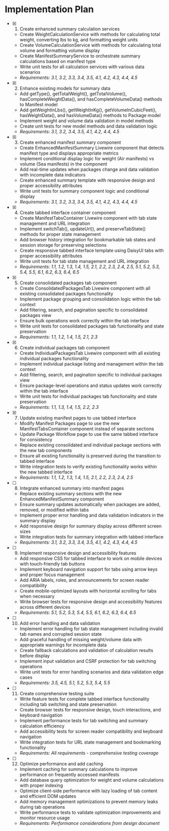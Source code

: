 # Implementation Plan

- [x] 1. Create enhanced summary calculation services
  - Create WeightCalculationService with methods for calculating total weight, converting lbs to kg, and formatting weight units
  - Create VolumeCalculationService with methods for calculating total volume and formatting volume display
  - Create ManifestSummaryService to orchestrate summary calculations based on manifest type
  - Write unit tests for all calculation services with various data scenarios
  - _Requirements: 3.1, 3.2, 3.3, 3.4, 3.5, 4.1, 4.2, 4.3, 4.4, 4.5_

- [x] 2. Enhance existing models for summary data
  - Add getType(), getTotalWeight(), getTotalVolume(), hasCompleteWeightData(), and hasCompleteVolumeData() methods to Manifest model
  - Add getWeightInLbs(), getWeightInKg(), getVolumeInCubicFeet(), hasWeightData(), and hasVolumeData() methods to Package model
  - Implement weight and volume data validation in model methods
  - Create unit tests for new model methods and data validation logic
  - _Requirements: 3.1, 3.2, 3.4, 3.5, 4.1, 4.2, 4.4, 4.5_

- [x] 3. Create enhanced manifest summary component
  - Create EnhancedManifestSummary Livewire component that detects manifest type and displays appropriate metrics
  - Implement conditional display logic for weight (Air manifests) vs volume (Sea manifests) in the component
  - Add real-time updates when packages change and data validation with incomplete data indicators
  - Create enhanced summary template with responsive design and proper accessibility attributes
  - Write unit tests for summary component logic and conditional display
  - _Requirements: 3.1, 3.2, 3.3, 3.4, 3.5, 4.1, 4.2, 4.3, 4.4, 4.5_

- [x] 4. Create tabbed interface container component
  - Create ManifestTabsContainer Livewire component with tab state management and URL integration
  - Implement switchTab(), updateUrl(), and preserveTabState() methods for proper state management
  - Add browser history integration for bookmarkable tab states and session storage for preserving selections
  - Create responsive tabbed interface template using DaisyUI tabs with proper accessibility attributes
  - Write unit tests for tab state management and URL integration
  - _Requirements: 1.1, 1.2, 1.3, 1.4, 1.5, 2.1, 2.2, 2.3, 2.4, 2.5, 5.1, 5.2, 5.3, 5.4, 5.5, 6.1, 6.2, 6.3, 6.4, 6.5_

- [x] 5. Create consolidated packages tab component
  - Create ConsolidatedPackagesTab Livewire component with all existing consolidated packages functionality
  - Implement package grouping and consolidation logic within the tab context
  - Add filtering, search, and pagination specific to consolidated packages view
  - Ensure bulk operations work correctly within the tab interface
  - Write unit tests for consolidated packages tab functionality and state preservation
  - _Requirements: 1.1, 1.2, 1.4, 1.5, 2.1, 2.3_

- [x] 6. Create individual packages tab component
  - Create IndividualPackagesTab Livewire component with all existing individual packages functionality
  - Implement individual package listing and management within the tab context
  - Add filtering, search, and pagination specific to individual packages view
  - Ensure package-level operations and status updates work correctly within the tab interface
  - Write unit tests for individual packages tab functionality and state preservation
  - _Requirements: 1.1, 1.3, 1.4, 1.5, 2.2, 2.3_

- [x] 7. Update existing manifest pages to use tabbed interface
  - Modify Manifest Packages page to use the new ManifestTabsContainer component instead of separate sections
  - Update Package Workflow page to use the same tabbed interface for consistency
  - Replace existing consolidated and individual package sections with the new tab components
  - Ensure all existing functionality is preserved during the transition to tabbed interface
  - Write integration tests to verify existing functionality works within the new tabbed interface
  - _Requirements: 1.1, 1.2, 1.3, 1.4, 1.5, 2.1, 2.2, 2.3, 2.4, 2.5_

- [ ] 8. Integrate enhanced summary into manifest pages
  - Replace existing summary sections with the new EnhancedManifestSummary component
  - Ensure summary updates automatically when packages are added, removed, or modified within tabs
  - Implement proper error handling and data validation indicators in the summary display
  - Add responsive design for summary display across different screen sizes
  - Write integration tests for summary integration with tabbed interface
  - _Requirements: 3.1, 3.2, 3.3, 3.4, 3.5, 4.1, 4.2, 4.3, 4.4, 4.5_

- [ ] 9. Implement responsive design and accessibility features
  - Add responsive CSS for tabbed interface to work on mobile devices with touch-friendly tab buttons
  - Implement keyboard navigation support for tabs using arrow keys and proper focus management
  - Add ARIA labels, roles, and announcements for screen reader compatibility
  - Create mobile-optimized layouts with horizontal scrolling for tabs when necessary
  - Write browser tests for responsive design and accessibility features across different devices
  - _Requirements: 5.1, 5.2, 5.3, 5.4, 5.5, 6.1, 6.2, 6.3, 6.4, 6.5_

- [ ] 10. Add error handling and data validation
  - Implement error handling for tab state management including invalid tab names and corrupted session state
  - Add graceful handling of missing weight/volume data with appropriate warnings for incomplete data
  - Create fallback calculations and validation of calculation results before display
  - Implement input validation and CSRF protection for tab switching operations
  - Write unit tests for error handling scenarios and data validation edge cases
  - _Requirements: 3.5, 4.5, 5.1, 5.2, 5.3, 5.4, 5.5_

- [ ] 11. Create comprehensive testing suite
  - Write feature tests for complete tabbed interface functionality including tab switching and state preservation
  - Create browser tests for responsive design, touch interactions, and keyboard navigation
  - Implement performance tests for tab switching and summary calculation efficiency
  - Add accessibility tests for screen reader compatibility and keyboard navigation
  - Write integration tests for URL state management and bookmarking functionality
  - _Requirements: All requirements - comprehensive testing coverage_

- [ ] 12. Optimize performance and add caching
  - Implement caching for summary calculations to improve performance on frequently accessed manifests
  - Add database query optimization for weight and volume calculations with proper indexing
  - Optimize client-side performance with lazy loading of tab content and efficient DOM updates
  - Add memory management optimizations to prevent memory leaks during tab operations
  - Write performance tests to validate optimization improvements and monitor resource usage
  - _Requirements: Performance considerations from design document_
